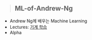> ## ML-of-Andrew-Ng

- Andrew Ng께 배우는 Machine Learning
- Lectures: [기계 학습](https://ko.coursera.org/learn/machine-learning)
- Alpha
